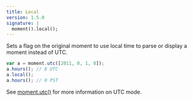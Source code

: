 ```yaml
---
title: Local
version: 1.5.0
signature: |
  moment().local();
---
```



Sets a flag on the original moment to use local time to  parse or display a moment instead of UTC.

```javascript
var a = moment.utc([2011, 0, 1, 8]);
a.hours(); // 8 UTC
a.local();
a.hours(); // 0 PST
```

See [moment.utc()](#/parsing/utc/) for more information on UTC mode.
